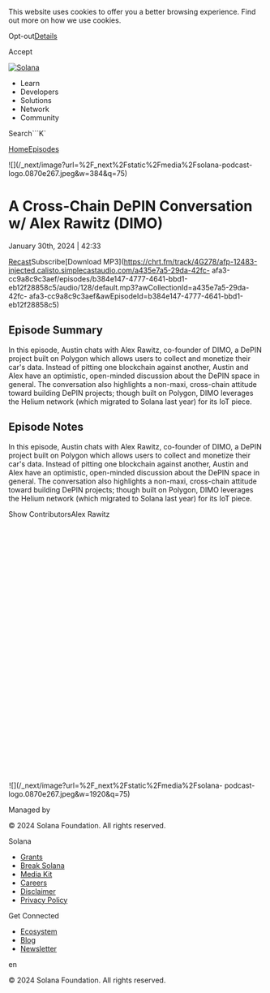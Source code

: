 This website uses cookies to offer you a better browsing experience. Find out
more on how we use cookies.

Opt-out[Details](/privacy-policy#collection-of-information)

Accept

[![Solana](/_next/static/media/logotype.e4df684f.svg)](/)

  * Learn
  * Developers
  * Solutions
  * Network
  * Community

Search```K`

[Home](/validated)[Episodes](/validated/episodes)

[](https://feeds.simplecast.com/W1NI2v3Z)[](/twitter)

![](/_next/image?url=%2F_next%2Fstatic%2Fmedia%2Fsolana-podcast-
logo.0870e267.jpeg&w=384&q=75)

# A Cross-Chain DePIN Conversation w/ Alex Rawitz (DIMO)

January 30th, 2024 | 42:33

[Recast](https://recast.simplecast.com/b384e147-4777-4641-bbd1-eb12f28858c5)Subscribe[Download
MP3](https://chrt.fm/track/4G278/afp-12483-injected.calisto.simplecastaudio.com/a435e7a5-29da-42fc-
afa3-cc9a8c9c3aef/episodes/b384e147-4777-4641-bbd1-eb12f28858c5/audio/128/default.mp3?awCollectionId=a435e7a5-29da-42fc-
afa3-cc9a8c9c3aef&awEpisodeId=b384e147-4777-4641-bbd1-eb12f28858c5)

## Episode Summary

In this episode, Austin chats with Alex Rawitz, co-founder of DIMO, a DePIN
project built on Polygon which allows users to collect and monetize their
car's data. Instead of pitting one blockchain against another, Austin and Alex
have an optimistic, open-minded discussion about the DePIN space in general.
The conversation also highlights a non-maxi, cross-chain attitude toward
building DePIN projects; though built on Polygon, DIMO leverages the Helium
network (which migrated to Solana last year) for its IoT piece.

## Episode Notes

In this episode, Austin chats with Alex Rawitz, co-founder of DIMO, a DePIN
project built on Polygon which allows users to collect and monetize their
car's data. Instead of pitting one blockchain against another, Austin and Alex
have an optimistic, open-minded discussion about the DePIN space in general.
The conversation also highlights a non-maxi, cross-chain attitude toward
building DePIN projects; though built on Polygon, DIMO leverages the Helium
network (which migrated to Solana last year) for its IoT piece.

Show ContributorsAlex Rawitz

![](data:image/svg+xml,%3csvg%20xmlns=%27http://www.w3.org/2000/svg%27%20version=%271.1%27%20width=%27640%27%20height=%27640%27/%3e)![](data:image/gif;base64,R0lGODlhAQABAIAAAAAAAP///yH5BAEAAAAALAAAAAABAAEAAAIBRAA7)![](/_next/image?url=%2F_next%2Fstatic%2Fmedia%2Fsolana-
podcast-logo.0870e267.jpeg&w=1920&q=75)

Managed by

[](/)

[](/youtube)[](/twitter)[](/discord)[](/reddit)[](/github)[](/telegram)

© 2024 Solana Foundation. All rights reserved.

Solana

  * [Grants](https://solana.org/grants)
  * [Break Solana](https://break.solana.com/)
  * [Media Kit](/branding)
  * [Careers](https://jobs.solana.com/)
  * [Disclaimer](/tos)
  * [Privacy Policy](/privacy-policy)

Get Connected

  * [Ecosystem](/ecosystem)
  * [Blog](/news)
  * [Newsletter](/newsletter)

en

© 2024 Solana Foundation. All rights reserved.

